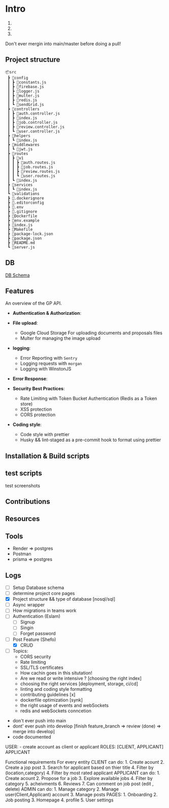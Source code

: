 # Intro

1.

2.

3.

Don't ever mergin into main/master before doing a pull!

## Project structure

```
📦src
 ┣ 📂config
 ┃ ┣ 📜constants.js
 ┃ ┣ 📜firebase.js
 ┃ ┣ 📜logger.js
 ┃ ┣ 📜multer.js
 ┃ ┣ 📜redis.js
 ┃ ┗ 📜sendGrid.js
 ┣ 📂controllers
 ┃ ┣ 📜auth.controller.js
 ┃ ┣ 📜index.js
 ┃ ┣ 📜job.controller.js
 ┃ ┣ 📜review.controller.js
 ┃ ┗ 📜user.controller.js
 ┣ 📂helpers
 ┃ ┗ 📜index.js
 ┣ 📂middlewares
 ┃ ┗ 📜jwt.js
 ┣ 📂routes
 ┃ ┣ 📂v1
 ┃ ┃ ┣ 📜auth.routes.js
 ┃ ┃ ┣ 📜job.routes.js
 ┃ ┃ ┣ 📜review.routes.js
 ┃ ┃ ┗ 📜user.routes.js
 ┃ ┗ 📜index.js
 ┣ 📂services
 ┃ ┗ 📜index.js
 ┗ 📂validations
 ┣ 📜.dockerignore
 ┣ 📜.editorconfig
 ┣ 📜.env
 ┣ 📜.gitignore
 ┣ 📜Dockerfile
 ┣ 📜env.example
 ┣ 📜index.js
 ┣ 📜Makefile
 ┣ 📜package-lock.json
 ┣ 📜package.json
 ┣ 📜README.md
 ┗ 📜server.js
```

## DB

<a href="https://dbdiagram.io/d/63fa4cfd296d97641d83b6c3">DB Schema</a>

## Features

An overview of the GP API.

- **Authentication & Authorization**:

- **File upload**:
  - Google Cloud Storage For uploading documents and proposals files
  - Multer for managing the image upload
- **logging**:
  - Error Reporting with `Sentry`
  - Logging requests with `morgan`
  - Logging with WinstonJS
- **Error Response**:

- **Security Best Practices**:
  - Rate Limiting with Token Bucket Authentication (Redis as a Token store)
  - XSS protection
  - CORS protection
- **Coding style**:
  - Code style with prettier
  - Husky && lint-staged as a pre-commit hook to format using prettier

## Installation & Build scripts

## test scripts

test screenshots

## Contributions

## Resources

## Tools

- Render => postgres
- Postman
- prisma => postgres

## Logs

- [ ] Setup Database schema
- [ ] determine project core pages
- [x] Project structure && type of database [nosql/sql]
- [ ] Async wrapper
- [ ] How migrations in teams work
- [ ] Authentication (Eslam)
  - [ ] Signup
  - [ ] Singin
  - [ ] Forget password
- [ ] Post Feature (Shefo)
  - [x] CRUD
- [ ] Topics:
  - CORS security
  - Rate limiting
  - SSL/TLS certificates
  - How cachin goes in this situtation!
  - Are we read or write intensive ? [choosing the right index]
  - choosing the right services [deployment, storage, ci/cd]
  - linting and coding style formatting
  - contributing guidelines [x]
  - dockerfile optimization [synk]
  - the right usage of events and webSockets
  - redis and webSockets conncetion

- don't ever push into main
- dont' ever push into develop [finish feature_branch => review (done) => merge into develop]
- code documented

USER: - create account as client or applicant
ROLES: [CLIENT, APPLICANT]
APPLICANT

Functional requirements For every entity
CLIENT can do:
    1. Create acount
    2. Create a jop post
    3. Search for applicant based on thier title
    4. Filter by (location,category)
    4. Filter by most rated applicant
APPLICANT can do:
    1. Create acount
    2. Propose for a job
    3. Explore available jobs
    4. Filter by category
    5. acheivments
    6. Reviews
    7. Can comment on job post (edit , delete)
ADMIN can do:
    1. Manage category
    2. Manage user(Client,Applicant) account
    3. Manage posts
PAGES:
    1. Onboarding
    2. Job posting
    3. Homepage
    4. profile
    5. User settings
